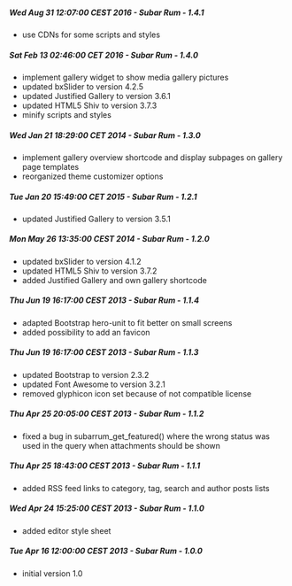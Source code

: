 ##### Wed Aug 31 12:07:00 CEST 2016 - Subar Rum - 1.4.1
+ use CDNs for some scripts and styles

##### Sat Feb 13 02:46:00 CET 2016 - Subar Rum - 1.4.0
+ implement gallery widget to show media gallery pictures
+ updated bxSlider to version 4.2.5
+ updated Justified Gallery to version 3.6.1
+ updated HTML5 Shiv to version 3.7.3
+ minify scripts and styles

##### Wed Jan 21 18:29:00 CET 2014 - Subar Rum - 1.3.0
+ implement gallery overview shortcode and display subpages on gallery page templates
+ reorganized theme customizer options

##### Tue Jan 20 15:49:00 CET 2015 - Subar Rum - 1.2.1
+ updated Justified Gallery to version 3.5.1

##### Mon May 26 13:35:00 CEST 2014 - Subar Rum - 1.2.0
+ updated bxSlider to version 4.1.2
+ updated HTML5 Shiv to version 3.7.2
+ added Justified Gallery and own gallery shortcode

##### Thu Jun 19 16:17:00 CEST 2013 - Subar Rum - 1.1.4
+ adapted Bootstrap hero-unit to fit better on small screens
+ added possibility to add an favicon

##### Thu Jun 19 16:17:00 CEST 2013 - Subar Rum - 1.1.3
+ updated Bootstrap to version 2.3.2
+ updated Font Awesome to version 3.2.1
+ removed glyphicon icon set because of not compatible license

##### Thu Apr 25 20:05:00 CEST 2013 - Subar Rum - 1.1.2
+ fixed a bug in subarrum_get_featured() where the wrong status was used in the query when attachments should be shown

##### Thu Apr 25 18:43:00 CEST 2013 - Subar Rum - 1.1.1
+ added RSS feed links to category, tag, search and author posts lists

##### Wed Apr 24 15:25:00 CEST 2013 - Subar Rum - 1.1.0
+ added editor style sheet

##### Tue Apr 16 12:00:00 CEST 2013 - Subar Rum - 1.0.0
+ initial version 1.0
